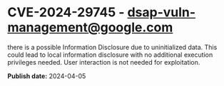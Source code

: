 # CVE-2024-29745 - dsap-vuln-management@google.com

there is a possible Information Disclosure due to uninitialized data. This could lead to local information disclosure with no additional execution privileges needed. User interaction is not needed for exploitation.

**Publish date:** 2024-04-05

